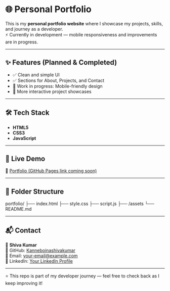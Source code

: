 # 🌐 Personal Portfolio

This is my **personal portfolio website** where I showcase my projects, skills, and journey as a developer.  
⚡ Currently in development — mobile responsiveness and improvements are in progress.  

---

## ✨ Features (Planned & Completed)
- ✅ Clean and simple UI  
- ✅ Sections for About, Projects, and Contact  
- 🔄 Work in progress: Mobile-friendly design  
- 🔄 More interactive project showcases  

---

## 🛠️ Tech Stack
- **HTML5**  
- **CSS3**  
- **JavaScript**  
<!-- Add React/Next.js/Tailwind here later when you integrate them -->

---

## 🚀 Live Demo
🔗 [Portfolio (GitHub Pages link coming soon)](#)  

---
## 📂 Folder Structure
portfolio/
├── index.html
├── style.css
├── script.js
├── /assets
└── README.md


---

## 📬 Contact
👤 **Shiva Kumar**  
🔗 GitHub: [Kanneboinashivakumar](https://github.com/Kanneboinashivakumar)  
📧 Email: your-email@example.com  
💼 LinkedIn: [Your LinkedIn Profile](https://linkedin.com/in/your-linkedin)  

---

⭐ This repo is part of my developer journey — feel free to check back as I keep improving it!

